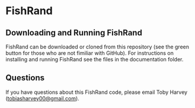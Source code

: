 # FishRand

## Downloading and Running FishRand

FishRand can be downloaded or cloned from this repository (see the green button for those who are not fimiliar with GitHub). For instructions on installing and running FishRand see the files in the documentation folder.

## Questions

If you have questions about this FishRand code, please email Toby Harvey (tobiasharvey00@gmail.com).

